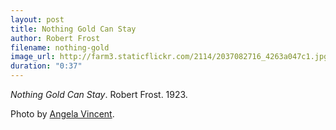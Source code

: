 ```yaml
---
layout: post
title: Nothing Gold Can Stay
author: Robert Frost
filename: nothing-gold
image_url: http://farm3.staticflickr.com/2114/2037082716_4263a047c1.jpg
duration: "0:37"
---
```


_Nothing Gold Can Stay_.  Robert Frost.  1923.

Photo by [Angela Vincent](http://www.flickr.com/photos/harpers/2037082716/).
